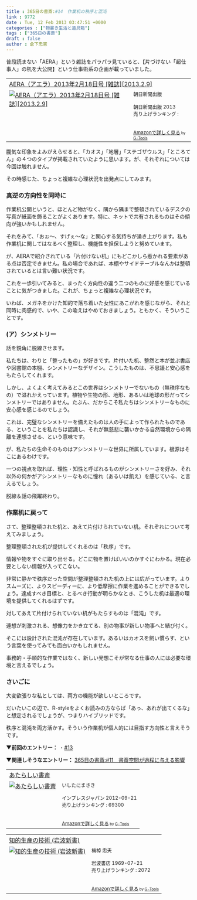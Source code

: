 ```yaml
---
title : 365日の書斎:#14　作業机の秩序と混沌
link : 9772
date : Tue, 12 Feb 2013 03:47:51 +0000
categories : ["物書き生活と道具箱"]
tags : ["365日の書斎"]
draft : false
author : 倉下忠憲
---
```


普段読まない「AERA」という雑誌をパラパラ見ていると、【片づけない「超仕事人」の机を大公開】という仕事術系の企画が載っていました。

<table  border="0" cellpadding="5"><tr><td colspan="2"><a href="http://www.amazon.co.jp/AERA%EF%BC%88%E3%82%A2%E3%82%A8%E3%83%A9%EF%BC%892013%E5%B9%B42%E6%9C%8818%E6%97%A5%E5%8F%B7-%E9%9B%91%E8%AA%8C-2013-2-9-%E6%9C%9D%E6%97%A5%E6%96%B0%E8%81%9E%E5%87%BA%E7%89%88/dp/B00BDBSMXM%3FSubscriptionId%3D15SMZCTB9V8NGR2TW082%26tag%3Drashita1000-22%26linkCode%3Dxm2%26camp%3D2025%26creative%3D165953%26creativeASIN%3DB00BDBSMXM" target="_blank">AERA（アエラ）2013年2月18日号 [雑誌][2013.2.9]</a><img src="http://www.assoc-amazon.jp/e/ir?t=rashita1000-22&l=ur2&o=9" width="1" height="1" style="border: none;" alt="" /></td></tr><tr><td valign="top"><a href="http://www.amazon.co.jp/AERA%EF%BC%88%E3%82%A2%E3%82%A8%E3%83%A9%EF%BC%892013%E5%B9%B42%E6%9C%8818%E6%97%A5%E5%8F%B7-%E9%9B%91%E8%AA%8C-2013-2-9-%E6%9C%9D%E6%97%A5%E6%96%B0%E8%81%9E%E5%87%BA%E7%89%88/dp/B00BDBSMXM%3FSubscriptionId%3D15SMZCTB9V8NGR2TW082%26tag%3Drashita1000-22%26linkCode%3Dxm2%26camp%3D2025%26creative%3D165953%26creativeASIN%3DB00BDBSMXM" target="_blank"><img src="http://ecx.images-amazon.com/images/I/410D4xf1cNL._SL160_.jpg" border="0" alt="AERA（アエラ）2013年2月18日号 [雑誌][2013.2.9]" /></a></td><td valign="top"><font size="-1">朝日新聞出版 <br /><br />朝日新聞出版  2013<br />売り上げランキング : <br /><br /><br /><a href="http://www.amazon.co.jp/AERA%EF%BC%88%E3%82%A2%E3%82%A8%E3%83%A9%EF%BC%892013%E5%B9%B42%E6%9C%8818%E6%97%A5%E5%8F%B7-%E9%9B%91%E8%AA%8C-2013-2-9-%E6%9C%9D%E6%97%A5%E6%96%B0%E8%81%9E%E5%87%BA%E7%89%88/dp/B00BDBSMXM%3FSubscriptionId%3D15SMZCTB9V8NGR2TW082%26tag%3Drashita1000-22%26linkCode%3Dxm2%26camp%3D2025%26creative%3D165953%26creativeASIN%3DB00BDBSMXM" target="_blank">Amazonで詳しく見る</a></font><font size="-2"> by <a href="http://www.goodpic.com/mt/aws/index.html" >G-Tools</a></font></td></tr></table>

朧気な印象をよみがえらせると、「カオス」「地層」「ステゴザウルス」「ところてん」の４つのタイプが掲載されていたように思います。が、それぞれについては今回は触れません。

その時感じた、ちょっと複雑な心理状況を出発点にしてみます。

<h3>真逆の方向性を同時に</h3>
作業机公開というと、ほとんど物がなく、隅から隅まで整頓されているデスクの写真が紙面を飾ることがよくあります。特に、ネットで共有されるものはその傾向が強いかもしれません。

それをみて、「おぉ〜、すげぇ〜な」と関心する気持ちが湧き上がります。私も作業机に関してはなるべく整理し、機能性を担保しようと努めています。

が、AERAで紹介されている「片付けない机」にもどこかしら惹かれる要素がある点は否定できません。私の場合であれば、本棚やサイドテーブルなんかは整頓されているとは言い難い状況です。

これを一歩引いてみると、まったく方向性の違う二つのものに好感を感じていることに気がつきました。これが、ちょっと複雑な心理状況です。

いわば、メガネをかけた知的で落ち着いた女性にあこがれを感じながら、それと同時に肉感的で、いや、この喩えはやめておきましょう。ともかく、そういうことです。

<h3>(ア）シンメトリー</h3>
話を鋭角に脱線させます。

私たちは、わりと「整ったもの」が好きです。片付いた机、整然と本が並ぶ書店や図書館の本棚、シンメトリーなデザイン。こうしたものは、不思議と安心感をもたらしてくれます。

しかし、よくよく考えてみるとこの世界はシンメトリーでないもの（無秩序なもの）で溢れかえっています。植物や生物の形、地形、あるいは地球の形だってシンメトリーではありません。たぶん、だからこそ私たちはシンメトリーなものに安心感を感じるのでしょう。

これは、完璧なシンメトリーを備えたものは人の手によって作られたものである、ということを私たちは認識し、それが無慈悲に襲いかかる自然環境からの隔離を連想させる、という意味です。

が、私たちの生命そのものはアシンメトリーな世界に所属しています。根源はそこにあるわけです。

一つの視点を取れば、理性・知性と呼ばれるものがシンメトリーさを好み、それ以外の何かがアシンメトリーなものに憧れ（あるいは飢え）を感じている、と言えるでしょう。

脱線＆話の飛躍終わり。

<h3>作業机に戻って</h3>
さて、整理整頓された机と、あえて片付けられていない机。それぞれについて考えてみましょう。

整理整頓された机が提供してくれるのは「秩序」です。

情報や物をすぐに取り出せる。どこに物を置けばいいのかすぐにわかる。現在必要としない情報が入ってこない。

非常に静かで秩序だった空間が整理整頓された机の上には広がっています。よりスムーズに、よりスピーディーに、より低摩擦に作業を進めることができるでしょう。達成すべき目標と、とるべき行動が明らかなとき、こうした机は最適の環境を提供してくれるはずです。

対してあえて片付けられていない机がもたらすものは「混沌」です。

連想が刺激される、想像力をかき立てる、別の物事が新しい物事へと結び付く。

そこには設計された混沌が存在しています。あるいはカオスを飼い慣らす、という言葉を使ってみても面白いかもしれません。

事務的・手順的な作業ではなく、新しい発想こそが常なる仕事の人には必要な環境と言えるでしょう。

<h3>さいごに</h3>
大変欲張りな私としては、両方の機能が欲しいところです。

だいたいこの辺で、R-styleをよくお読みの方ならば「あっ、あれが出てくるな」と想定されるでしょうが、つまりハイブリッドです。

秩序と混沌を両方活かす。そういう作業机が個人的には目指す方向性と言えそうです。

<strong>▼前回のエントリー：</strong>
・<a href="https://rashita.net/blog/?cat=274" target="_blank">#13</a>

<strong>▼関連しそうなエントリー：</strong>
<a href="https://rashita.net/blog/?p=9388" target="_blank">365日の書斎:#11　書斎空間が過程に与える影響</a>

<table  border="0" cellpadding="5"><tr><td colspan="2"><a href="http://www.amazon.co.jp/%E3%81%82%E3%81%9F%E3%82%89%E3%81%97%E3%81%84%E6%9B%B8%E6%96%8E-%E3%81%84%E3%81%97%E3%81%9F%E3%81%AB%E3%81%BE%E3%81%95%E3%81%8D/dp/4844332783%3FSubscriptionId%3D15SMZCTB9V8NGR2TW082%26tag%3Drashita1000-22%26linkCode%3Dxm2%26camp%3D2025%26creative%3D165953%26creativeASIN%3D4844332783" target="_blank">あたらしい書斎</a><img src="http://www.assoc-amazon.jp/e/ir?t=rashita1000-22&l=ur2&o=9" width="1" height="1" style="border: none;" alt="" /></td></tr><tr><td valign="top"><a href="http://www.amazon.co.jp/%E3%81%82%E3%81%9F%E3%82%89%E3%81%97%E3%81%84%E6%9B%B8%E6%96%8E-%E3%81%84%E3%81%97%E3%81%9F%E3%81%AB%E3%81%BE%E3%81%95%E3%81%8D/dp/4844332783%3FSubscriptionId%3D15SMZCTB9V8NGR2TW082%26tag%3Drashita1000-22%26linkCode%3Dxm2%26camp%3D2025%26creative%3D165953%26creativeASIN%3D4844332783" target="_blank"><img src="http://ecx.images-amazon.com/images/I/51qKJxPtmRL._SL160_.jpg" border="0" alt="あたらしい書斎" /></a></td><td valign="top"><font size="-1">いしたにまさき <br /><br />インプレスジャパン  2012-09-21<br />売り上げランキング : 69300<br /><br /><br /><a href="http://www.amazon.co.jp/%E3%81%82%E3%81%9F%E3%82%89%E3%81%97%E3%81%84%E6%9B%B8%E6%96%8E-%E3%81%84%E3%81%97%E3%81%9F%E3%81%AB%E3%81%BE%E3%81%95%E3%81%8D/dp/4844332783%3FSubscriptionId%3D15SMZCTB9V8NGR2TW082%26tag%3Drashita1000-22%26linkCode%3Dxm2%26camp%3D2025%26creative%3D165953%26creativeASIN%3D4844332783" target="_blank">Amazonで詳しく見る</a></font><font size="-2"> by <a href="http://www.goodpic.com/mt/aws/index.html" >G-Tools</a></font></td></tr></table>

<table  border="0" cellpadding="5"><tr><td colspan="2"><a href="http://www.amazon.co.jp/%E7%9F%A5%E7%9A%84%E7%94%9F%E7%94%A3%E3%81%AE%E6%8A%80%E8%A1%93-%E5%B2%A9%E6%B3%A2%E6%96%B0%E6%9B%B8-%E6%A2%85%E6%A3%B9-%E5%BF%A0%E5%A4%AB/dp/4004150930%3FSubscriptionId%3D15SMZCTB9V8NGR2TW082%26tag%3Drashita1000-22%26linkCode%3Dxm2%26camp%3D2025%26creative%3D165953%26creativeASIN%3D4004150930" target="_blank">知的生産の技術 (岩波新書)</a><img src="http://www.assoc-amazon.jp/e/ir?t=rashita1000-22&l=ur2&o=9" width="1" height="1" style="border: none;" alt="" /></td></tr><tr><td valign="top"><a href="http://www.amazon.co.jp/%E7%9F%A5%E7%9A%84%E7%94%9F%E7%94%A3%E3%81%AE%E6%8A%80%E8%A1%93-%E5%B2%A9%E6%B3%A2%E6%96%B0%E6%9B%B8-%E6%A2%85%E6%A3%B9-%E5%BF%A0%E5%A4%AB/dp/4004150930%3FSubscriptionId%3D15SMZCTB9V8NGR2TW082%26tag%3Drashita1000-22%26linkCode%3Dxm2%26camp%3D2025%26creative%3D165953%26creativeASIN%3D4004150930" target="_blank"><img src="http://ecx.images-amazon.com/images/I/41Q9KKMZYAL._SL160_.jpg" border="0" alt="知的生産の技術 (岩波新書)" /></a></td><td valign="top"><font size="-1">梅棹 忠夫 <br /><br />岩波書店  1969-07-21<br />売り上げランキング : 2072<br /><br /><br /><a href="http://www.amazon.co.jp/%E7%9F%A5%E7%9A%84%E7%94%9F%E7%94%A3%E3%81%AE%E6%8A%80%E8%A1%93-%E5%B2%A9%E6%B3%A2%E6%96%B0%E6%9B%B8-%E6%A2%85%E6%A3%B9-%E5%BF%A0%E5%A4%AB/dp/4004150930%3FSubscriptionId%3D15SMZCTB9V8NGR2TW082%26tag%3Drashita1000-22%26linkCode%3Dxm2%26camp%3D2025%26creative%3D165953%26creativeASIN%3D4004150930" target="_blank">Amazonで詳しく見る</a></font><font size="-2"> by <a href="http://www.goodpic.com/mt/aws/index.html" >G-Tools</a></font></td></tr></table>

